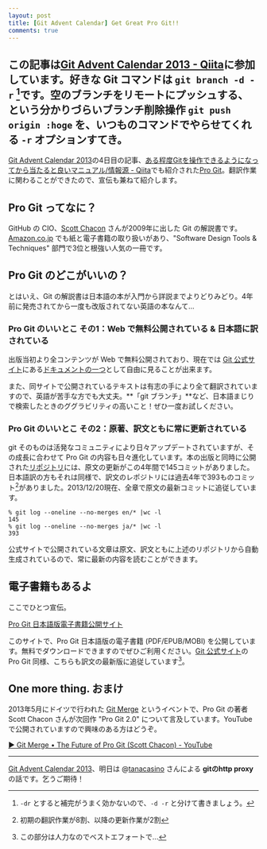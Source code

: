```yaml
---
layout: post
title: [Git Advent Calendar] Get Great Pro Git!!
comments: true
---
```


この記事は[Git Advent Calendar 2013 - Qiita][27]に参加しています。好きな Git コマンドは `git branch -d -r` [^01]です。空のブランチをリモートにプッシュする、という分かりづらいブランチ削除操作 `git push origin :hoge` を、いつものコマンドでやらせてくれる `-r` オプションすてき。
---------------------------

[Git Advent Calendar 2013][27]の4日目の記事、[ある程度Gitを操作できるようになってから当たると良いマニュアル/情報源 - Qiita][65]でも紹介された[Pro Git][55]。翻訳作業に関わることができたので、宣伝も兼ねて紹介します。

## Pro Git ってなに？

GitHub の CIO、[Scott Chacon][11] さんが2009年に出した Git の解説書です。[Amazon.co.jp][80] でも紙と電子書籍の取り扱いがあり、"Software Design Tools & Techniques" 部門で3位と根強い人気の一冊です。

## Pro Git のどこがいいの？

とはいえ、Git の解説書は日本語の本が入門から詳説までよりどりみどり。4年前に発売されてから一度も改版されてない英語の本なんて...

### Pro Git のいいとこ その1：Web で無料公開されている & 日本語に訳されている

出版当初より全コンテンツが Web で無料公開されており、現在では [Git 公式サイト][41]にある[ドキュメントの一つ][69]として自由に見ることが出来ます。

また、同サイトで公開されているテキストは有志の手により全て翻訳されていますので、英語が苦手な方でも大丈夫。**「git ブランチ」**など、日本語まじりで検索したときのググラビリティの高いこと！ぜひ一度お試しください。

### Pro Git のいいとこ その2：原著、訳文ともに常に更新されている

git そのものは活発なコミュニティにより日々アップデートされていますが、その成長に合わせて Pro Git の内容も日々進化しています。本の出版と同時に公開された[リポジトリ][30]には、原文の更新がこの4年間で145コミットがありました。日本語訳の方もそれは同様で、訳文のレポジトリには過去4年で393ものコミット[^02]がありました。2013/12/20現在、全章で原文の最新コミットに追従しています。

```
% git log --oneline --no-merges en/* |wc -l
145
% git log --oneline --no-merges ja/* |wc -l
393
```

公式サイトで公開されている文章は原文、訳文ともに上述のリポジトリから自動生成されているので、常に最新の内容を読むことができます。

## 電子書籍もあるよ

ここでひとつ宣伝。

[Pro Git 日本語版電子書籍公開サイト][26]

このサイトで、Pro Git 日本語版の電子書籍 (PDF/EPUB/MOBI) を公開しています。無料でダウンロードできますのでぜひご利用ください。[Git 公式サイト][41]の Pro Git 同様、こちらも訳文の最新版に追従しています[^03]。

## One more thing. おまけ

2013年5月にドイツで行われた [Git Merge][75] というイベントで、Pro Git の著者 Scott Chacon さんが次回作 "Pro Git 2.0" について言及しています。YouTube で公開されていますので興味のある方はどうぞ。

[▶ Git Merge • The Future of Pro Git (Scott Chacon) - YouTube][45]

------------------------

[Git Advent Calendar 2013][27]、明日は @[tanacasino][72] さんによる **gitのhttp proxy**の話です。乞うご期待！

[11]: http://scottchacon.com/
[26]: http://progit-ja.github.io/
[27]: http://qiita.com/advent-calendar/2013/git
[30]: https://github.com/progit/progit
[41]: http://git-scm.com/
[45]: http://www.youtube.com/watch?v=OfBwFkNaoUo
[55]: http://git-scm.com/book/ja
[65]: http://qiita.com/yaotti/items/5b70c9f9d882f6f10023#1-2
[69]: http://git-scm.com/book
[72]: https://twitter.com/tanacasino
[75]: http://git-merge.com/
[80]: http://www.amazon.co.jp/Pro-Experts-Voice-Software-Development-ebook/dp/B004TTXLGI/

[^01]: `-dr` とすると補完がうまく効かないので、`-d -r` と分けて書きましょう。

[^02]: 初期の翻訳作業が8割、以降の更新作業が2割

[^03]: この部分は人力なのでベストエフォートで...